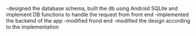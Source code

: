 -designed the database schema, built the db using Android SQLite and implement DB functions to handle the request from front end
-implemented the backend of the app
-modified frond end
-modified the design according to the implementation


